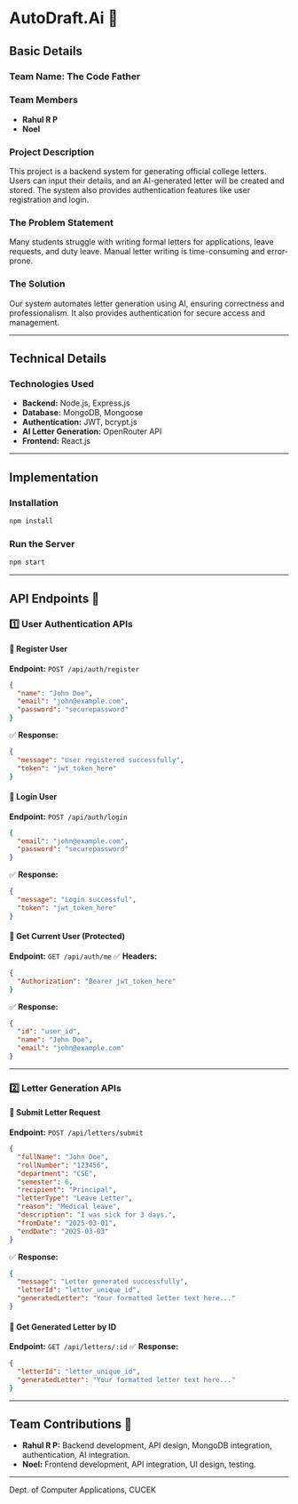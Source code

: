 # AutoDraft.Ai 🚀

## Basic Details
### Team Name: The Code Father

### Team Members
- **Rahul R P**
- **Noel**

### Project Description
This project is a backend system for generating official college letters. Users can input their details, and an AI-generated letter will be created and stored. The system also provides authentication features like user registration and login.

### The Problem Statement
Many students struggle with writing formal letters for applications, leave requests, and duty leave. Manual letter writing is time-consuming and error-prone.

### The Solution
Our system automates letter generation using AI, ensuring correctness and professionalism. It also provides authentication for secure access and management.

---

## Technical Details
### Technologies Used
- **Backend:** Node.js, Express.js
- **Database:** MongoDB, Mongoose
- **Authentication:** JWT, bcrypt.js
- **AI Letter Generation:** OpenRouter API
- **Frontend:** React.js

---

## Implementation

### **Installation**
```sh
npm install
```

### **Run the Server**
```sh
npm start
```

---

## **API Endpoints** 📌

### **1️⃣ User Authentication APIs**
#### 🔹 Register User
**Endpoint:** `POST /api/auth/register`
```json
{
  "name": "John Doe",
  "email": "john@example.com",
  "password": "securepassword"
}
```
✅ **Response:**
```json
{
  "message": "User registered successfully",
  "token": "jwt_token_here"
}
```

#### 🔹 Login User
**Endpoint:** `POST /api/auth/login`
```json
{
  "email": "john@example.com",
  "password": "securepassword"
}
```
✅ **Response:**
```json
{
  "message": "Login successful",
  "token": "jwt_token_here"
}
```

#### 🔹 Get Current User (Protected)
**Endpoint:** `GET /api/auth/me`
✅ **Headers:**
```json
{
  "Authorization": "Bearer jwt_token_here"
}
```
✅ **Response:**
```json
{
  "id": "user_id",
  "name": "John Doe",
  "email": "john@example.com"
}
```

---

### **2️⃣ Letter Generation APIs**
#### 🔹 Submit Letter Request
**Endpoint:** `POST /api/letters/submit`
```json
{
  "fullName": "John Doe",
  "rollNumber": "123456",
  "department": "CSE",
  "semester": 6,
  "recipient": "Principal",
  "letterType": "Leave Letter",
  "reason": "Medical leave",
  "description": "I was sick for 3 days.",
  "fromDate": "2025-03-01",
  "endDate": "2025-03-03"
}
```
✅ **Response:**
```json
{
  "message": "Letter generated successfully",
  "letterId": "letter_unique_id",
  "generatedLetter": "Your formatted letter text here..."
}
```

#### 🔹 Get Generated Letter by ID
**Endpoint:** `GET /api/letters/:id`
✅ **Response:**
```json
{
  "letterId": "letter_unique_id",
  "generatedLetter": "Your formatted letter text here..."
}
```

---

## **Team Contributions** 👥
- **Rahul R P:** Backend development, API design, MongoDB integration, authentication, AI integration.
- **Noel:** Frontend development, API integration, UI design, testing.

---
Dept. of Computer Applications, CUCEK

#
